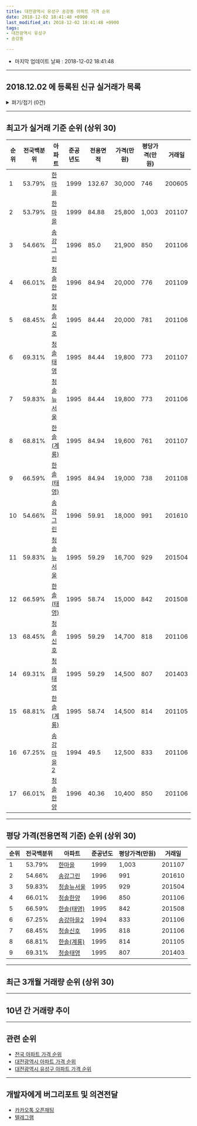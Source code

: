 ```yaml
---
title: 대전광역시 유성구 송강동 아파트 가격 순위
date: 2018-12-02 18:41:48 +0900
last_modified_at: 2018-12-02 18:41:48 +0900
tags:
- 대전광역시 유성구
- 송강동

---
```


* 마지막 업데이트 날짜 : 2018-12-02 18:41:48

---

## 2018.12.02 에 등록된 신규 실거래가 목록

<details>
<summary>펴기/접기 (0건)</summary>
<div markdown="1">

|아파트|전국백분위|준공년도|전용면적|가격(만원)|평당가격(만원)|거래일|
|---|---|---|---|---|---|---|
|없음|||||||


</div>
</details>

---

## 최고가 실거래 기준 순위 (상위 30)


|순위|전국백분위|아파트|준공년도|전용면적|가격(만원)|평당가격(만원)|거래일|
|---|---|---|---|---|---|---|---|
|1|53.79%|[한마을](https://search.naver.com/search.naver?query=%EB%8C%80%EC%A0%84%EA%B4%91%EC%97%AD%EC%8B%9C+%EC%9C%A0%EC%84%B1%EA%B5%AC+%EC%86%A1%EA%B0%95%EB%8F%99+%ED%95%9C%EB%A7%88%EC%9D%84)|1999|132.67|30,000|746|200605|
|2|53.79%|[한마을](https://search.naver.com/search.naver?query=%EB%8C%80%EC%A0%84%EA%B4%91%EC%97%AD%EC%8B%9C+%EC%9C%A0%EC%84%B1%EA%B5%AC+%EC%86%A1%EA%B0%95%EB%8F%99+%ED%95%9C%EB%A7%88%EC%9D%84)|1999|84.88|25,800|1,003|201107|
|3|54.66%|[송강그린](https://search.naver.com/search.naver?query=%EB%8C%80%EC%A0%84%EA%B4%91%EC%97%AD%EC%8B%9C+%EC%9C%A0%EC%84%B1%EA%B5%AC+%EC%86%A1%EA%B0%95%EB%8F%99+%EC%86%A1%EA%B0%95%EA%B7%B8%EB%A6%B0)|1996|85.0|21,900|850|201106|
|4|66.01%|[청솔한양](https://search.naver.com/search.naver?query=%EB%8C%80%EC%A0%84%EA%B4%91%EC%97%AD%EC%8B%9C+%EC%9C%A0%EC%84%B1%EA%B5%AC+%EC%86%A1%EA%B0%95%EB%8F%99+%EC%B2%AD%EC%86%94%ED%95%9C%EC%96%91)|1996|84.94|20,000|776|201109|
|5|68.45%|[청솔신호](https://search.naver.com/search.naver?query=%EB%8C%80%EC%A0%84%EA%B4%91%EC%97%AD%EC%8B%9C+%EC%9C%A0%EC%84%B1%EA%B5%AC+%EC%86%A1%EA%B0%95%EB%8F%99+%EC%B2%AD%EC%86%94%EC%8B%A0%ED%98%B8)|1995|84.44|20,000|781|201106|
|6|69.31%|[청솔태영](https://search.naver.com/search.naver?query=%EB%8C%80%EC%A0%84%EA%B4%91%EC%97%AD%EC%8B%9C+%EC%9C%A0%EC%84%B1%EA%B5%AC+%EC%86%A1%EA%B0%95%EB%8F%99+%EC%B2%AD%EC%86%94%ED%83%9C%EC%98%81)|1995|84.44|19,800|773|201107|
|7|59.83%|[청솔뉴서울](https://search.naver.com/search.naver?query=%EB%8C%80%EC%A0%84%EA%B4%91%EC%97%AD%EC%8B%9C+%EC%9C%A0%EC%84%B1%EA%B5%AC+%EC%86%A1%EA%B0%95%EB%8F%99+%EC%B2%AD%EC%86%94%EB%89%B4%EC%84%9C%EC%9A%B8)|1995|84.44|19,800|773|201106|
|8|68.81%|[한솔(계룡)](https://search.naver.com/search.naver?query=%EB%8C%80%EC%A0%84%EA%B4%91%EC%97%AD%EC%8B%9C+%EC%9C%A0%EC%84%B1%EA%B5%AC+%EC%86%A1%EA%B0%95%EB%8F%99+%ED%95%9C%EC%86%94%28%EA%B3%84%EB%A3%A1%29)|1995|84.94|19,600|761|201107|
|9|66.59%|[한솔(태영)](https://search.naver.com/search.naver?query=%EB%8C%80%EC%A0%84%EA%B4%91%EC%97%AD%EC%8B%9C+%EC%9C%A0%EC%84%B1%EA%B5%AC+%EC%86%A1%EA%B0%95%EB%8F%99+%ED%95%9C%EC%86%94%28%ED%83%9C%EC%98%81%29)|1995|84.94|19,000|738|201108|
|10|54.66%|[송강그린](https://search.naver.com/search.naver?query=%EB%8C%80%EC%A0%84%EA%B4%91%EC%97%AD%EC%8B%9C+%EC%9C%A0%EC%84%B1%EA%B5%AC+%EC%86%A1%EA%B0%95%EB%8F%99+%EC%86%A1%EA%B0%95%EA%B7%B8%EB%A6%B0)|1996|59.91|18,000|991|201610|
|11|59.83%|[청솔뉴서울](https://search.naver.com/search.naver?query=%EB%8C%80%EC%A0%84%EA%B4%91%EC%97%AD%EC%8B%9C+%EC%9C%A0%EC%84%B1%EA%B5%AC+%EC%86%A1%EA%B0%95%EB%8F%99+%EC%B2%AD%EC%86%94%EB%89%B4%EC%84%9C%EC%9A%B8)|1995|59.29|16,700|929|201504|
|12|66.59%|[한솔(태영)](https://search.naver.com/search.naver?query=%EB%8C%80%EC%A0%84%EA%B4%91%EC%97%AD%EC%8B%9C+%EC%9C%A0%EC%84%B1%EA%B5%AC+%EC%86%A1%EA%B0%95%EB%8F%99+%ED%95%9C%EC%86%94%28%ED%83%9C%EC%98%81%29)|1995|58.74|15,000|842|201508|
|13|68.45%|[청솔신호](https://search.naver.com/search.naver?query=%EB%8C%80%EC%A0%84%EA%B4%91%EC%97%AD%EC%8B%9C+%EC%9C%A0%EC%84%B1%EA%B5%AC+%EC%86%A1%EA%B0%95%EB%8F%99+%EC%B2%AD%EC%86%94%EC%8B%A0%ED%98%B8)|1995|59.29|14,700|818|201106|
|14|69.31%|[청솔태영](https://search.naver.com/search.naver?query=%EB%8C%80%EC%A0%84%EA%B4%91%EC%97%AD%EC%8B%9C+%EC%9C%A0%EC%84%B1%EA%B5%AC+%EC%86%A1%EA%B0%95%EB%8F%99+%EC%B2%AD%EC%86%94%ED%83%9C%EC%98%81)|1995|59.29|14,500|807|201403|
|15|68.81%|[한솔(계룡)](https://search.naver.com/search.naver?query=%EB%8C%80%EC%A0%84%EA%B4%91%EC%97%AD%EC%8B%9C+%EC%9C%A0%EC%84%B1%EA%B5%AC+%EC%86%A1%EA%B0%95%EB%8F%99+%ED%95%9C%EC%86%94%28%EA%B3%84%EB%A3%A1%29)|1995|58.74|14,500|814|201105|
|16|67.25%|[송강마을2](https://search.naver.com/search.naver?query=%EB%8C%80%EC%A0%84%EA%B4%91%EC%97%AD%EC%8B%9C+%EC%9C%A0%EC%84%B1%EA%B5%AC+%EC%86%A1%EA%B0%95%EB%8F%99+%EC%86%A1%EA%B0%95%EB%A7%88%EC%9D%842)|1994|49.5|12,500|833|201106|
|17|66.01%|[청솔한양](https://search.naver.com/search.naver?query=%EB%8C%80%EC%A0%84%EA%B4%91%EC%97%AD%EC%8B%9C+%EC%9C%A0%EC%84%B1%EA%B5%AC+%EC%86%A1%EA%B0%95%EB%8F%99+%EC%B2%AD%EC%86%94%ED%95%9C%EC%96%91)|1996|40.36|10,400|850|201106|


---

## 평당 가격(전용면적 기준) 순위 (상위 30)


|순위|전국백분위|아파트|준공년도|평당가격(만원)|거래일|
|---|---|---|---|---|---|
|1|53.79%|[한마을](https://search.naver.com/search.naver?query=%EB%8C%80%EC%A0%84%EA%B4%91%EC%97%AD%EC%8B%9C+%EC%9C%A0%EC%84%B1%EA%B5%AC+%EC%86%A1%EA%B0%95%EB%8F%99+%ED%95%9C%EB%A7%88%EC%9D%84)|1999|1,003|201107|
|2|54.66%|[송강그린](https://search.naver.com/search.naver?query=%EB%8C%80%EC%A0%84%EA%B4%91%EC%97%AD%EC%8B%9C+%EC%9C%A0%EC%84%B1%EA%B5%AC+%EC%86%A1%EA%B0%95%EB%8F%99+%EC%86%A1%EA%B0%95%EA%B7%B8%EB%A6%B0)|1996|991|201610|
|3|59.83%|[청솔뉴서울](https://search.naver.com/search.naver?query=%EB%8C%80%EC%A0%84%EA%B4%91%EC%97%AD%EC%8B%9C+%EC%9C%A0%EC%84%B1%EA%B5%AC+%EC%86%A1%EA%B0%95%EB%8F%99+%EC%B2%AD%EC%86%94%EB%89%B4%EC%84%9C%EC%9A%B8)|1995|929|201504|
|4|66.01%|[청솔한양](https://search.naver.com/search.naver?query=%EB%8C%80%EC%A0%84%EA%B4%91%EC%97%AD%EC%8B%9C+%EC%9C%A0%EC%84%B1%EA%B5%AC+%EC%86%A1%EA%B0%95%EB%8F%99+%EC%B2%AD%EC%86%94%ED%95%9C%EC%96%91)|1996|850|201106|
|5|66.59%|[한솔(태영)](https://search.naver.com/search.naver?query=%EB%8C%80%EC%A0%84%EA%B4%91%EC%97%AD%EC%8B%9C+%EC%9C%A0%EC%84%B1%EA%B5%AC+%EC%86%A1%EA%B0%95%EB%8F%99+%ED%95%9C%EC%86%94%28%ED%83%9C%EC%98%81%29)|1995|842|201508|
|6|67.25%|[송강마을2](https://search.naver.com/search.naver?query=%EB%8C%80%EC%A0%84%EA%B4%91%EC%97%AD%EC%8B%9C+%EC%9C%A0%EC%84%B1%EA%B5%AC+%EC%86%A1%EA%B0%95%EB%8F%99+%EC%86%A1%EA%B0%95%EB%A7%88%EC%9D%842)|1994|833|201106|
|7|68.45%|[청솔신호](https://search.naver.com/search.naver?query=%EB%8C%80%EC%A0%84%EA%B4%91%EC%97%AD%EC%8B%9C+%EC%9C%A0%EC%84%B1%EA%B5%AC+%EC%86%A1%EA%B0%95%EB%8F%99+%EC%B2%AD%EC%86%94%EC%8B%A0%ED%98%B8)|1995|818|201106|
|8|68.81%|[한솔(계룡)](https://search.naver.com/search.naver?query=%EB%8C%80%EC%A0%84%EA%B4%91%EC%97%AD%EC%8B%9C+%EC%9C%A0%EC%84%B1%EA%B5%AC+%EC%86%A1%EA%B0%95%EB%8F%99+%ED%95%9C%EC%86%94%28%EA%B3%84%EB%A3%A1%29)|1995|814|201105|
|9|69.31%|[청솔태영](https://search.naver.com/search.naver?query=%EB%8C%80%EC%A0%84%EA%B4%91%EC%97%AD%EC%8B%9C+%EC%9C%A0%EC%84%B1%EA%B5%AC+%EC%86%A1%EA%B0%95%EB%8F%99+%EC%B2%AD%EC%86%94%ED%83%9C%EC%98%81)|1995|807|201403|


---

## 최근 3개월 거래량 순위 (상위 30)


<div style="width:100%;">
    <canvas id="deal_count_ranking" height="250"></canvas>
</div>


<script>
new Chart(document.getElementById("deal_count_ranking"), {
    type: 'horizontalBar',
    data: {
        labels: ['송강그린', '한솔(태영)', '송강마을2', '청솔뉴서울', '한솔(계룡)', '청솔한양', '청솔태영', '한마을', '청솔신호'],
        datasets: [{
            label: '실거래 수',
            data: [14, 6, 5, 4, 4, 3, 2, 2, 2],
            borderColor: "rgba(255, 0, 128, 1)",
            backgroundColor: "rgba(255, 0, 128, 0.5)",
            fill: false,
        }]
    },
    options: {
        responsive: true,
        title: {
            display: true,
            text: '최근 3개월 거래량 순위'
        },
        tooltips: {
            mode: 'index',
            intersect: false,
            callbacks: {
                title: function(tooltipItems, data) {
                    return "실거래 수:";
                },
                label: function(tooltipItem, data) {
                    return data.labels[tooltipItem.index] + ": " + tooltipItem.xLabel;
                }
            }
        },
        hover: {
            mode: 'nearest',
            intersect: true
        },
        scales: {
            xAxes: [{
                display: true,
                scaleLabel: {
                    display: true,
                    labelString: '실거래 수'
                },
                ticks: {
                    suggestedMin: 0,
                }
            }],
            yAxes: [{
                display: true,
                ticks: {
                    autoSkip: false,
                    callback: function(value, index, values) {
                        if (value.length > 15)
                            return value.substr(0, 13) + "...";
                        else
                            return value;
                    }
                },
                scaleLabel: {
                    display: false,
                }
            }]
        }
    }
});

</script>


---

## 10년 간 거래량 추이


<div style="width:100%;">
    <canvas id="deal_progress" height="250"></canvas>
</div>

<script>
new Chart(document.getElementById("deal_progress"), {
    type: 'line',
    data: {
        labels: ['200812','200901','200902','200903','200904','200905','200906','200907','200908','200909','200910','200911','200912','201001','201002','201003','201004','201005','201006','201007','201008','201009','201010','201011','201012','201101','201102','201103','201104','201105','201106','201107','201108','201109','201110','201111','201112','201201','201202','201203','201204','201205','201206','201207','201208','201209','201210','201211','201212','201301','201302','201303','201304','201305','201306','201307','201308','201309','201310','201311','201312','201401','201402','201403','201404','201405','201406','201407','201408','201409','201410','201411','201412','201501','201502','201503','201504','201505','201506','201507','201508','201509','201510','201511','201512','201601','201602','201603','201604','201605','201606','201607','201608','201609','201610','201611','201612','201701','201702','201703','201704','201705','201706','201707','201708','201709','201710','201711','201712','201801','201802','201803','201804','201805','201806','201807','201808','201809','201810','201811','201812'],
        datasets: [{
            label: '실거래 수',
            pointRadius: 1,
            data: [33, 39, 62, 56, 54, 60, 49, 69, 94, 103, 59, 64, 88, 111, 78, 108, 69, 75, 75, 62, 73, 63, 90, 79, 65, 88, 45, 41, 39, 98, 35, 16, 23, 33, 36, 37, 35, 33, 57, 62, 48, 45, 30, 36, 43, 51, 78, 64, 48, 43, 51, 62, 59, 43, 66, 41, 35, 49, 68, 47, 45, 46, 72, 86, 30, 50, 37, 33, 32, 31, 44, 25, 38, 36, 31, 58, 53, 36, 32, 33, 34, 31, 51, 46, 47, 43, 42, 51, 54, 40, 52, 53, 45, 65, 123, 67, 44, 19, 58, 72, 46, 35, 41, 44, 17, 32, 21, 22, 26, 25, 24, 45, 19, 27, 14, 20, 22, 35, 29, 13, 0],
            borderColor: "rgba(255, 201, 14, 1)",
            backgroundColor: "rgba(255, 201, 14, 0.5)",
            fill: true,
        }]
    },
    options: {
        responsive: true,
        title: {
            display: true,
            text: '10년간 거래량 추이'
        },
        tooltips: {
            mode: 'index',
            intersect: false,
        },
        hover: {
            mode: 'nearest',
            intersect: true
        },
        scales: {
            xAxes: [{
                display: true,
                scaleLabel: {
                    display: true,
                    labelString: '년/월'
                }
            }],
            yAxes: [{
                display: true,
                ticks: {
                    suggestedMin: 0,
                },
                scaleLabel: {
                    display: true,
                    labelString: '실거래 수'
                }
            }]
        }
    }
});

</script>


---

## 관련 순위

- [전국 아파트 가격 순위](https://inasie.github.io/apt-ranking/전국)
- [대전광역시 아파트 가격 순위](https://inasie.github.io/apt-ranking/대전광역시)
- [대전광역시 유성구 아파트 가격 순위](https://inasie.github.io/apt-ranking/대전광역시-유성구)


---

## 개발자에게 버그리포트 및 의견전달

- [카카오톡 오픈채팅](https://open.kakao.com/o/gLJUAP4)
- [텔레그램](https://t.me/inasie)

